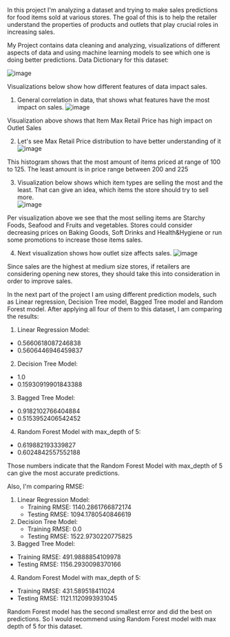 In this project I'm analyzing a dataset and trying to make sales predictions for food items sold at various stores. The goal of this is to help the retailer understand the properties of products and outlets that play crucial roles in increasing sales.

My Project contains data cleaning and analyzing, visualizations of different aspects of data and using machine learning models to see which one is doing better predictions. 
Data Dictionary for this dataset:

![image](https://user-images.githubusercontent.com/66798944/136724798-a5d3cfdb-b86e-44a4-9832-be368da562a6.png)
	
 Visualizations below show how different features of data impact sales.

1. General correlation in data, that shows what features have the most impact on sales.
![image](https://user-images.githubusercontent.com/66798944/136725365-b9fbd7d1-bf30-4930-b1e9-795dd5e46fc3.png)

 Visualization above shows that Item Max Retail Price has high impact on Outlet Sales

2. Let's see Max Retail Price distribution to have better understanding of it
![image](https://user-images.githubusercontent.com/66798944/136725494-81020329-676c-408d-94bd-b000431b99ad.png)

 This histogram shows that the most amount of items priced at range of 100 to 125. The least amount is in price range between 200 and 225

3. Visualization below shows which item types are selling the most and the least. That can give an idea, which items the store should try to sell more.        
![image](https://user-images.githubusercontent.com/66798944/136725958-b4144a02-05bf-4fff-991c-5114f4a4d986.png)

 Per visualization above we see that the most selling items are Starchy Foods, Seafood and Fruits and vegetables. Stores could consider decreasing prices on Baking Goods, Soft Drinks and Health&Hygiene or run some promotions to increase those items sales.

4. Next visualization shows how outlet size affects sales.
![image](https://user-images.githubusercontent.com/66798944/136726422-6be8583c-fab7-4dc4-89b1-c41015ec9cdd.png)

 Since sales are the highest at medium size stores, if retailers are considering opening new stores, they should take this into consideration in order to improve sales.

In the next part of the project I am using different prediction models, such as Linear regression, Decision Tree model, Bagged Tree model and Random Forest model. 
After applying all four of them to this dataset, I am comparing the results:

1. Linear Regression Model:
  * 0.5660618087246838
  * 0.5606446946459837
2. Decision Tree Model:
  * 1.0
  * 0.15930919901843388
3. Bagged Tree Model:
  * 0.9182102766404884
  * 0.5153952406542452
4. Random Forest Model with max_depth of 5:
  * 0.619882193339827
  * 0.6024842557552188

Those numbers indicate that the Random Forest Model with max_depth of 5 can give the most accurate predictions. 

Also, I'm comparing RMSE:

1. Linear Regression Model:
   * Training RMSE: 1140.2861766872174
   * Testing RMSE: 1094.1780540846619
2. Decision Tree Model:
   * Training RMSE: 0.0
   * Testing RMSE: 1522.9730220775825
3. Bagged Tree Model:
  * Training RMSE: 491.9888854109978
  * Testing RMSE: 1156.2930098370166
4. Random Forest Model with max_depth of 5:
  * Training RMSE: 431.589518411024
  * Testing RMSE: 1121.1120993931045

Random Forest model has the second smallest error and did the best on predictions. So I would recommend using Random Forest model with max depth of 5 for this dataset.


